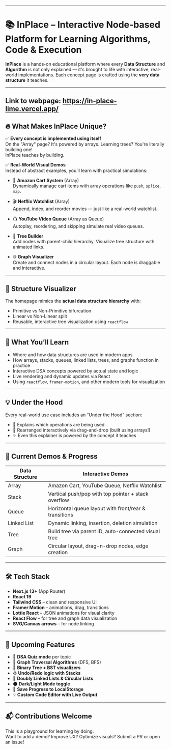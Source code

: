 
---

# 📚 InPlace – Interactive Node-based Platform for Learning Algorithms, Code & Execution

**InPlace** is a hands-on educational platform where every **Data Structure** and **Algorithm** is not only explained — it's brought to life with interactive, real-world implementations. Each concept page is crafted using the **very data structure** it teaches.

---
## Link to webpage: https://in-place-lime.vercel.app/

## 🔥 What Makes InPlace Unique?

✅ **Every concept is implemented using itself**  
On the "Array" page? It's powered by arrays. Learning trees? You're literally building one!  
InPlace teaches by building.

✅ **Real-World Visual Demos**  
Instead of abstract examples, you’ll learn with practical simulations:

- 🛒 **Amazon Cart System** (Array)  
  Dynamically manage cart items with array operations like `push`, `splice`, `map`.

- 🎬 **Netflix Watchlist** (Array)  
  Append, index, and reorder movies — just like a real-world watchlist.

- 📺 **YouTube Video Queue** (Array as Queue)  
  Autoplay, reordering, and skipping simulate real video queues.

- 🌳 **Tree Builder**  
  Add nodes with parent-child hierarchy. Visualize tree structure with animated links.

- 🌐 **Graph Visualizer**  
  Create and connect nodes in a circular layout. Each node is draggable and interactive.

---

## 🌱 Structure Visualizer

The homepage mimics the **actual data structure hierarchy** with:

- Primitive vs Non-Primitive bifurcation
- Linear vs Non-Linear split
- Reusable, interactive tree visualization using `reactflow`

---

## 🧠 What You’ll Learn

- Where and how data structures are used in modern apps
- How arrays, stacks, queues, linked lists, trees, and graphs function in practice
- Interactive DSA concepts powered by actual state and logic
- Live rendering and dynamic updates via React
- Using `reactflow`, `framer-motion`, and other modern tools for visualization

---

## 💡 Under the Hood

Every real-world use case includes an “Under the Hood” section:

- 📌 Explains which operations are being used
- 🔁 Rearranged interactively via drag-and-drop (built using arrays!)
- ✨ Even this explainer is powered by the concept it teaches

---

## 🧪 Current Demos & Progress

| Data Structure | Interactive Demos |
|----------------|-------------------|
| Array          | Amazon Cart, YouTube Queue, Netflix Watchlist |
| Stack          | Vertical push/pop with top pointer + stack overflow |
| Queue          | Horizontal queue layout with front/rear & transitions |
| Linked List    | Dynamic linking, insertion, deletion simulation |
| Tree           | Build tree via parent ID, auto-connected visual tree |
| Graph          | Circular layout, drag-n-drop nodes, edge creation |

---

## 🛠 Tech Stack

- **Next.js 13+** (App Router)
- **React 19**
- **Tailwind CSS** – clean and responsive UI
- **Framer Motion** – animations, drag, transitions
- **Lottie React** – JSON animations for visual clarity
- **React Flow** – for tree and graph data visualization
- **SVG/Canvas arrows** – for node linking

---

## 🌟 Upcoming Features

- 🧮 **DSA Quiz mode** per topic
- 🧭 **Graph Traversal Algorithms** (DFS, BFS)
- 🧠 **Binary Tree + BST visualizers**
- ♻️ **Undo/Redo logic with Stacks**
- 🧬 **Doubly Linked Lists & Circular Lists**
- 🌑 **Dark/Light Mode toggle**
- 💾 **Save Progress to LocalStorage**
- 💡 **Custom Code Editor with Live Output**

---

## 📬 Contributions Welcome

This is a playground for learning by doing.  
Want to add a demo? Improve UX? Optimize visuals? Submit a PR or open an issue!

